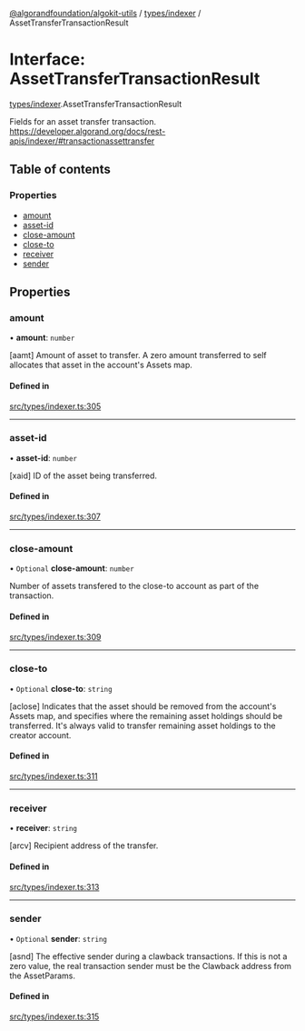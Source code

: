 [@algorandfoundation/algokit-utils](../index.md) / [types/indexer](../modules/types_indexer.md) / AssetTransferTransactionResult

# Interface: AssetTransferTransactionResult

[types/indexer](../modules/types_indexer.md).AssetTransferTransactionResult

Fields for an asset transfer transaction. https://developer.algorand.org/docs/rest-apis/indexer/#transactionassettransfer

## Table of contents

### Properties

- [amount](types_indexer.AssetTransferTransactionResult.md#amount)
- [asset-id](types_indexer.AssetTransferTransactionResult.md#asset-id)
- [close-amount](types_indexer.AssetTransferTransactionResult.md#close-amount)
- [close-to](types_indexer.AssetTransferTransactionResult.md#close-to)
- [receiver](types_indexer.AssetTransferTransactionResult.md#receiver)
- [sender](types_indexer.AssetTransferTransactionResult.md#sender)

## Properties

### amount

• **amount**: `number`

[aamt] Amount of asset to transfer. A zero amount transferred to self allocates that asset in the account's Assets map.

#### Defined in

[src/types/indexer.ts:305](https://github.com/algorandfoundation/algokit-utils-ts/blob/main/src/types/indexer.ts#L305)

___

### asset-id

• **asset-id**: `number`

[xaid] ID of the asset being transferred.

#### Defined in

[src/types/indexer.ts:307](https://github.com/algorandfoundation/algokit-utils-ts/blob/main/src/types/indexer.ts#L307)

___

### close-amount

• `Optional` **close-amount**: `number`

Number of assets transfered to the close-to account as part of the transaction.

#### Defined in

[src/types/indexer.ts:309](https://github.com/algorandfoundation/algokit-utils-ts/blob/main/src/types/indexer.ts#L309)

___

### close-to

• `Optional` **close-to**: `string`

[aclose] Indicates that the asset should be removed from the account's Assets map, and specifies where the remaining asset holdings should be transferred. It's always valid to transfer remaining asset holdings to the creator account.

#### Defined in

[src/types/indexer.ts:311](https://github.com/algorandfoundation/algokit-utils-ts/blob/main/src/types/indexer.ts#L311)

___

### receiver

• **receiver**: `string`

[arcv] Recipient address of the transfer.

#### Defined in

[src/types/indexer.ts:313](https://github.com/algorandfoundation/algokit-utils-ts/blob/main/src/types/indexer.ts#L313)

___

### sender

• `Optional` **sender**: `string`

[asnd] The effective sender during a clawback transactions. If this is not a zero value, the real transaction sender must be the Clawback address from the AssetParams.

#### Defined in

[src/types/indexer.ts:315](https://github.com/algorandfoundation/algokit-utils-ts/blob/main/src/types/indexer.ts#L315)

